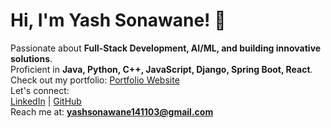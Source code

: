 # Hi, I'm Yash Sonawane! 👋


Passionate about **Full-Stack Development, AI/ML, and building innovative solutions**.  
Proficient in **Java, Python, C++, JavaScript, Django, Spring Boot, React**.  
Check out my portfolio: [Portfolio Website](https://yashsonawane14.github.io/)  
Let's connect:  
[LinkedIn](https://linkedin.com/in/yash-sonawane1411) | [GitHub](https://github.com/yashsonawane14)  
Reach me at: **yashsonawane141103@gmail.com**  
